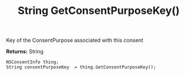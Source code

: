 ﻿---
uid: crmscript_ref_NSConsentInfo_GetConsentPurposeKey
title: String GetConsentPurposeKey()
intellisense: NSConsentInfo.GetConsentPurposeKey
keywords: NSConsentInfo, GetConsentPurposeKey
so.topic: reference
---

Key of the ConsentPurpose associated with this consent

**Returns:** String


```crmscript
NSConsentInfo thing;
String consentPurposeKey  = thing.GetConsentPurposeKey();
```


